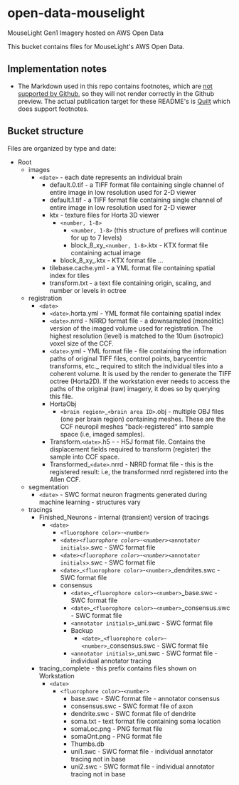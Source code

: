 # open-data-mouselight
MouseLight Gen1 Imagery hosted on AWS Open Data 

This bucket contains files for MouseLight's AWS Open Data.

## Implementation notes

* The Markdown used in this repo contains footnotes, which are [not supported by Github](https://github.com/github/markup/issues/498), so they will not render correctly in the Github preview. The actual publication target for these README's is [Quilt](https://open.quiltdata.com/b/janelia-mouselight-imagery) which does support footnotes. 

## Bucket structure

Files are organized by type and date:

* Root
    * images
        * `<date>` - each date represents an individual brain
            * default.0.tif - a TIFF format file containing single channel of entire image in low resolution used for 2-D viewer
            * default.1.tif - a TIFF format file containing single channel of entire image in low resolution used for 2-D viewer
            * ktx - texture files for Horta 3D viewer
                * `<number, 1-8>`
                    * `<number, 1-8>` (this structure of prefixes will continue for up to 7 levels)
                    * block_8_xy_`<number, 1-8>`.ktx - KTX format file containing actual image
                * block_8_xy_.ktx - KTX format file ...
            * tilebase.cache.yml - a YML format file containing spatial index for tiles
            * transform.txt - a text file containing origin, scaling, and number or levels in octree
    * registration
        * `<date>`
            * `<date>`.horta.yml - YML format file containing spatial index
            * `<date>`.nrrd - NRRD format file - a downsampled (monolitic) version of the imaged volume used for registration. The highest resolution (level) is matched to the 10um (isotropic) voxel size of the CCF.
            * `<date>`.yml - YML format file - file containing the information paths of original TIFF files, control points, barycentric transforms, etc._ required to stitch the individual tiles into a coherent volume. It is used by the render to generate the TIFF octree (Horta2D). If the workstation ever needs to access the paths of the original (raw) imagery, it does so by querying this file.
            * HortaObj
                * `<brain region>`_`<brain area ID>`.obj - multiple OBJ files (one per brain region) containing meshes. These are the CCF neuropil meshes "back-registered" into sample space (i.e, imaged samples).
            * Transform.`<date>`.h5 - - H5J format file. Contains the displacement fields required to transform (register) the sample into CCF space.
            * Transformed_`<date>`.nrrd - NRRD format file - this is the registered result: i.e, the transformed nrrd registered into the Allen CCF.
    * segmentation
        * `<date>` - SWC format neuron fragments generated during machine learning - structures vary
    * tracings
        * Finished_Neurons - internal (transient) version of tracings
            * `<date>`
                * `<fluorophore color>`-`<number>`
                * `<date>`_`<fluorophore color>`-`<number>`_`<annotator initials>`.swc - SWC format file
                * `<date>`_`<fluorophore color>`-`<number>`_`<annotator initials>`.swc - SWC format file
                * `<date>`_`<fluorophore color>`-`<number>`_dendrites.swc - SWC format file
                * consensus
                    * `<date>`_`<fluorophore color>`-`<number>`_base.swc - SWC format file
                    * `<date>`_`<fluorophore color>`-`<number>`_consensus.swc - SWC format file
                    * `<annotator initials>`_uni.swc - SWC format file
                    * Backup
                        * `<date>`_`<fluorophore color>`-`<number>`_consensus.swc - SWC format file
                    * `<annotator initials>`_uni.swc - SWC format file - individual annotator tracing
        * tracing_complete - this prefix contains files shown on Workstation
            * `<date>`
                * `<fluorophore color>`-`<number>`
                    * base.swc - SWC format file - annotator consensus
                    * consensus.swc - SWC format file of axon
                    * dendrite.swc - SWC format file of dendrite
                    * soma.txt - text format file containing soma location
                    * somaLoc.png - PNG format file
                    * somaOnt.png - PNG format file
                    * Thumbs.db
                    * uni1.swc - SWC format file - individual annotator tracing not in base
                    * uni2.swc - SWC format file - individual annotator tracing not in base

